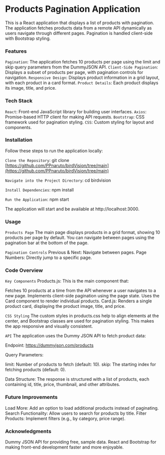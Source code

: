 # Products Pagination Application

This is a React application that displays a list of products with pagination. The application fetches products data from a remote API dynamically as users navigate through different pages. Pagination is handled client-side with Bootstrap styling.

### Features

`Pagination`: The application fetches 10 products per page using the limit and skip query parameters from the DummyJSON API.
`Client-Side Pagination`: Displays a subset of products per page, with pagination controls for navigation.
`Responsive Design`: Displays product information in a grid layout, with each product in a card format.
`Product Details`: Each product displays its image, title, and price.

### Tech Stack

`React`: Front-end JavaScript library for building user interfaces.
`Axios`: Promise-based HTTP client for making API requests.
`Bootstrap`: CSS framework used for pagination styling.
`CSS`: Custom styling for layout and components.

### Installation
Follow these steps to run the application locally:

`Clone the Repository`:
git clone [https://github.com/PPnaruto/birdVision/tree/main](https://github.com/PPnaruto/birdVision/tree/main)

`Navigate into the Project Directory`:
cd birdvision

`Install Dependencies`:
npm install

`Run the Application`:
npm start

The application will start and be available at http://localhost:3000.

### Usage

`Products Page`
The main page displays products in a grid format, showing 10 products per page by default. You can navigate between pages using the pagination bar at the bottom of the page.

`Pagination Controls`
Previous & Next: Navigate between pages.
Page Numbers: Directly jump to a specific page.

### Code Overview

`Key Components`
Products.js: This is the main component that:

Fetches 10 products at a time from the API whenever a user navigates to a new page.
Implements client-side pagination using the page state.
Uses the Card component to render individual products.
Card.js: Renders a single product card, displaying the product image, title, and price.

`CSS Styling`
The custom styles in products.css help to align elements at the center, and Bootstrap classes are used for pagination styling. This makes the app responsive and visually consistent.

`API`
The application uses the Dummy JSON API to fetch product data:

Endpoint: https://dummyjson.com/products

Query Parameters:

limit: Number of products to fetch (default: 10).
skip: The starting index for fetching products (default: 0).

Data Structure:
The response is structured with a list of products, each containing id, title, price, thumbnail, and other attributes.

### Future Improvements

Load More: Add an option to load additional products instead of paginating.
Search Functionality: Allow users to search for products by title.
Filter Products: Implement filters (e.g., by category, price range).

### Acknowledgments

Dummy JSON API for providing free, sample data.
React and Bootstrap for making front-end development faster and more enjoyable.

